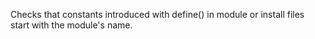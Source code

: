 Checks that constants introduced with define() in module or install files start with the module's name.